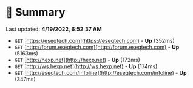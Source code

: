 # 📖 Summary
Last updated: **4/19/2022, 6:52:37 AM**

- `GET` [https://eseqtech.com](https://eseqtech.com) - **Up** (352ms)
- `GET` [http://forum.eseqtech.com](http://forum.eseqtech.com) - **Up** (5163ms)
- `GET` [http://hexp.net](http://hexp.net) - **Up** (172ms)
- `GET` [http://ws.hexp.net](http://ws.hexp.net) - **Up** (174ms)
- `GET` [http://eseqtech.com/infoline](http://eseqtech.com/infoline) - **Up** (347ms)
